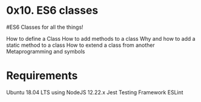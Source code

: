 # 0x10. ES6 classes

#ES6 Classes for all the things!

How to define a Class
How to add methods to a class
Why and how to add a static method to a class
How to extend a class from another
Metaprogramming and symbols

# Requirements
Ubuntu 18.04 LTS using NodeJS 12.22.x
Jest Testing Framework
ESLint
